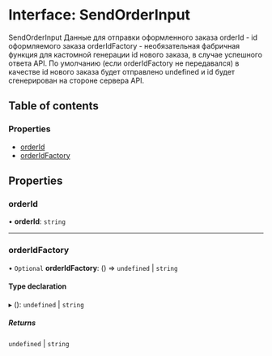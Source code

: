 # Interface: SendOrderInput

SendOrderInput
Данные для отправки оформленного заказа
orderId - id оформляемого заказа
orderIdFactory - необязательная фабричная функция для кастомной генерации id нового заказа, в случае успешного ответа API.
По умолчанию (если orderIdFactory не передавался) в качестве id нового заказа будет отправлено undefined и id будет сгенерирован на стороне сервера API.

## Table of contents

### Properties

- [orderId](SendOrderInput.md#orderid)
- [orderIdFactory](SendOrderInput.md#orderidfactory)

## Properties

### orderId

• **orderId**: `string`

___

### orderIdFactory

• `Optional` **orderIdFactory**: () => `undefined` \| `string`

#### Type declaration

▸ (): `undefined` \| `string`

##### Returns

`undefined` \| `string`
